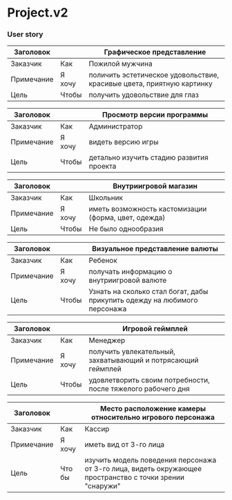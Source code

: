 # Project.v2

### User story
| Заголовок  |        | Графическое представление                                             |
|------------|--------|-----------------------------------------------------------------------|
| Заказчик   | Как    | Пожилой мужчина                                                       |
| Примечание | Я хочу | поличить эстетическое удовольствие, красивые цвета, приятную картинку |
| Цель       | Чтобы  | получить удовольствие для глаз                                        |

| Заголовок  |        | Просмотр версии программы                            |
|------------|--------|------------------------------------------------------|
| Заказчик   | Как    | Администратор  |
| Примечание | Я хочу | видеть версию игры                                   |
| Цель       | Чтобы  | детально изучить стадию развития проекта             |

| Заголовок  |        | Внутриигровой магазин                                |
|------------|--------|------------------------------------------------------|
| Заказчик   | Как    | Школьник                                             |
| Примечание | Я хочу | иметь возможность кастомизации (форма, цвет, одежда) |
| Цель       | Чтобы  | Не было однообразия                                  |

| Заголовок  |        | Визуальное представление валюты                                           |
|------------|--------|---------------------------------------------------------------------------|
| Заказчик   | Как    | Ребенок                                                                   |
| Примечание | Я хочу | получать информацию о внутриигровой валюте                                |
| Цель       | Чтобы  | Узнать на сколько стал богат, дабы прикупить одежду на любимого персонажа |

| Заголовок  |        | Игровой геймплей                                              |
|------------|--------|---------------------------------------------------------------|
| Заказчик   | Как    | Менеджер                                                      |
| Примечание | Я хочу | получить увлекательный, захватывающий и потрясающий геймплей  |
| Цель       | Чтобы  | удовлетворить своим потребности, после тяжелого рабочего дня  |

| Заголовок  |        | Место расположение камеры относительно игрового персонажа                                                |
|------------|--------|----------------------------------------------------------------------------------------------------------|
| Заказчик   | Как    | Кассир                                                                                                   |
| Примечание | Я хочу | иметь вид от 3-го лица                                                                                   |
| Цель       | Что бы | изучить модель поведения персонажа от 3-го лица, видеть окружающее пространство с точки зрении "снаружи" |
